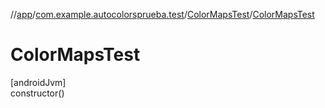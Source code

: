 //[app](../../../index.md)/[com.example.autocolorsprueba.test](../index.md)/[ColorMapsTest](index.md)/[ColorMapsTest](-color-maps-test.md)

# ColorMapsTest

[androidJvm]\
constructor()
